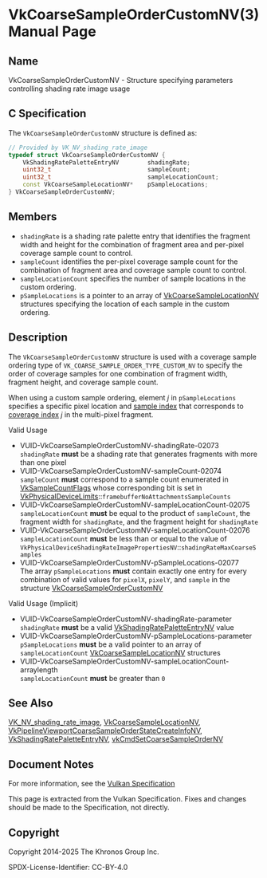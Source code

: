 # VkCoarseSampleOrderCustomNV(3) Manual Page

## Name

VkCoarseSampleOrderCustomNV - Structure specifying parameters controlling shading rate image usage



## [](#_c_specification)C Specification

The `VkCoarseSampleOrderCustomNV` structure is defined as:

```c++
// Provided by VK_NV_shading_rate_image
typedef struct VkCoarseSampleOrderCustomNV {
    VkShadingRatePaletteEntryNV        shadingRate;
    uint32_t                           sampleCount;
    uint32_t                           sampleLocationCount;
    const VkCoarseSampleLocationNV*    pSampleLocations;
} VkCoarseSampleOrderCustomNV;
```

## [](#_members)Members

- `shadingRate` is a shading rate palette entry that identifies the fragment width and height for the combination of fragment area and per-pixel coverage sample count to control.
- `sampleCount` identifies the per-pixel coverage sample count for the combination of fragment area and coverage sample count to control.
- `sampleLocationCount` specifies the number of sample locations in the custom ordering.
- `pSampleLocations` is a pointer to an array of [VkCoarseSampleLocationNV](https://registry.khronos.org/vulkan/specs/latest/man/html/VkCoarseSampleLocationNV.html) structures specifying the location of each sample in the custom ordering.

## [](#_description)Description

The `VkCoarseSampleOrderCustomNV` structure is used with a coverage sample ordering type of `VK_COARSE_SAMPLE_ORDER_TYPE_CUSTOM_NV` to specify the order of coverage samples for one combination of fragment width, fragment height, and coverage sample count.

When using a custom sample ordering, element *j* in `pSampleLocations` specifies a specific pixel location and [sample index](https://registry.khronos.org/vulkan/specs/latest/html/vkspec.html#primsrast-multisampling-coverage-mask) that corresponds to [coverage index](https://registry.khronos.org/vulkan/specs/latest/html/vkspec.html#primsrast-multisampling-coverage-mask) *j* in the multi-pixel fragment.

Valid Usage

- [](#VUID-VkCoarseSampleOrderCustomNV-shadingRate-02073)VUID-VkCoarseSampleOrderCustomNV-shadingRate-02073  
  `shadingRate` **must** be a shading rate that generates fragments with more than one pixel
- [](#VUID-VkCoarseSampleOrderCustomNV-sampleCount-02074)VUID-VkCoarseSampleOrderCustomNV-sampleCount-02074  
  `sampleCount` **must** correspond to a sample count enumerated in [VkSampleCountFlags](https://registry.khronos.org/vulkan/specs/latest/man/html/VkSampleCountFlags.html) whose corresponding bit is set in [VkPhysicalDeviceLimits](https://registry.khronos.org/vulkan/specs/latest/man/html/VkPhysicalDeviceLimits.html)::`framebufferNoAttachmentsSampleCounts`
- [](#VUID-VkCoarseSampleOrderCustomNV-sampleLocationCount-02075)VUID-VkCoarseSampleOrderCustomNV-sampleLocationCount-02075  
  `sampleLocationCount` **must** be equal to the product of `sampleCount`, the fragment width for `shadingRate`, and the fragment height for `shadingRate`
- [](#VUID-VkCoarseSampleOrderCustomNV-sampleLocationCount-02076)VUID-VkCoarseSampleOrderCustomNV-sampleLocationCount-02076  
  `sampleLocationCount` **must** be less than or equal to the value of `VkPhysicalDeviceShadingRateImagePropertiesNV`::`shadingRateMaxCoarseSamples`
- [](#VUID-VkCoarseSampleOrderCustomNV-pSampleLocations-02077)VUID-VkCoarseSampleOrderCustomNV-pSampleLocations-02077  
  The array `pSampleLocations` **must** contain exactly one entry for every combination of valid values for `pixelX`, `pixelY`, and `sample` in the structure [VkCoarseSampleOrderCustomNV](https://registry.khronos.org/vulkan/specs/latest/man/html/VkCoarseSampleOrderCustomNV.html)

Valid Usage (Implicit)

- [](#VUID-VkCoarseSampleOrderCustomNV-shadingRate-parameter)VUID-VkCoarseSampleOrderCustomNV-shadingRate-parameter  
  `shadingRate` **must** be a valid [VkShadingRatePaletteEntryNV](https://registry.khronos.org/vulkan/specs/latest/man/html/VkShadingRatePaletteEntryNV.html) value
- [](#VUID-VkCoarseSampleOrderCustomNV-pSampleLocations-parameter)VUID-VkCoarseSampleOrderCustomNV-pSampleLocations-parameter  
  `pSampleLocations` **must** be a valid pointer to an array of `sampleLocationCount` [VkCoarseSampleLocationNV](https://registry.khronos.org/vulkan/specs/latest/man/html/VkCoarseSampleLocationNV.html) structures
- [](#VUID-VkCoarseSampleOrderCustomNV-sampleLocationCount-arraylength)VUID-VkCoarseSampleOrderCustomNV-sampleLocationCount-arraylength  
  `sampleLocationCount` **must** be greater than `0`

## [](#_see_also)See Also

[VK\_NV\_shading\_rate\_image](https://registry.khronos.org/vulkan/specs/latest/man/html/VK_NV_shading_rate_image.html), [VkCoarseSampleLocationNV](https://registry.khronos.org/vulkan/specs/latest/man/html/VkCoarseSampleLocationNV.html), [VkPipelineViewportCoarseSampleOrderStateCreateInfoNV](https://registry.khronos.org/vulkan/specs/latest/man/html/VkPipelineViewportCoarseSampleOrderStateCreateInfoNV.html), [VkShadingRatePaletteEntryNV](https://registry.khronos.org/vulkan/specs/latest/man/html/VkShadingRatePaletteEntryNV.html), [vkCmdSetCoarseSampleOrderNV](https://registry.khronos.org/vulkan/specs/latest/man/html/vkCmdSetCoarseSampleOrderNV.html)

## [](#_document_notes)Document Notes

For more information, see the [Vulkan Specification](https://registry.khronos.org/vulkan/specs/latest/html/vkspec.html#VkCoarseSampleOrderCustomNV)

This page is extracted from the Vulkan Specification. Fixes and changes should be made to the Specification, not directly.

## [](#_copyright)Copyright

Copyright 2014-2025 The Khronos Group Inc.

SPDX-License-Identifier: CC-BY-4.0